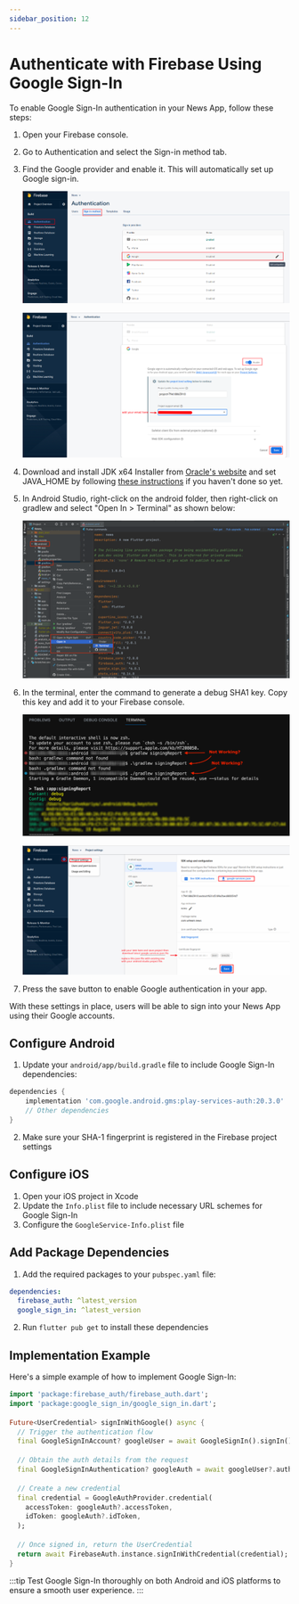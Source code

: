 ```yaml
---
sidebar_position: 12
---
```


# Authenticate with Firebase Using Google Sign-In

To enable Google Sign-In authentication in your News App, follow these steps:

1. Open your Firebase console.

2. Go to Authentication and select the Sign-in method tab.

3. Find the Google provider and enable it. This will automatically set up Google sign-in.

   ![Enable Google Auth](/images/app/google_fcm1.png)

   ![Google Auth Settings](/images/app/google_fcm2.png)

4. Download and install JDK x64 Installer from [Oracle's website](https://www.oracle.com/in/java/technologies/downloads/) and set JAVA_HOME by following [these instructions](https://www.baeldung.com/java-home-on-windows-7-8-10-mac-os-x-linux) if you haven't done so yet.

5. In Android Studio, right-click on the android folder, then right-click on gradlew and select "Open In > Terminal" as shown below:

   ![Open Terminal](/images/app/sha1.png)

6. In the terminal, enter the command to generate a debug SHA1 key. Copy this key and add it to your Firebase console.

   ![SHA1 Command](/images/app/sha2.png)

   ![Add SHA1 to Firebase](/images/app/google_fcm3.png)

7. Press the save button to enable Google authentication in your app.

With these settings in place, users will be able to sign into your News App using their Google accounts.

## Configure Android

1. Update your `android/app/build.gradle` file to include Google Sign-In dependencies:

```gradle
dependencies {
    implementation 'com.google.android.gms:play-services-auth:20.3.0'
    // Other dependencies
}
```

2. Make sure your SHA-1 fingerprint is registered in the Firebase project settings

## Configure iOS

1. Open your iOS project in Xcode
2. Update the `Info.plist` file to include necessary URL schemes for Google Sign-In
3. Configure the `GoogleService-Info.plist` file

## Add Package Dependencies

1. Add the required packages to your `pubspec.yaml` file:

```yaml
dependencies:
  firebase_auth: ^latest_version
  google_sign_in: ^latest_version
```

2. Run `flutter pub get` to install these dependencies

## Implementation Example

Here's a simple example of how to implement Google Sign-In:

```dart
import 'package:firebase_auth/firebase_auth.dart';
import 'package:google_sign_in/google_sign_in.dart';

Future<UserCredential> signInWithGoogle() async {
  // Trigger the authentication flow
  final GoogleSignInAccount? googleUser = await GoogleSignIn().signIn();

  // Obtain the auth details from the request
  final GoogleSignInAuthentication? googleAuth = await googleUser?.authentication;

  // Create a new credential
  final credential = GoogleAuthProvider.credential(
    accessToken: googleAuth?.accessToken,
    idToken: googleAuth?.idToken,
  );

  // Once signed in, return the UserCredential
  return await FirebaseAuth.instance.signInWithCredential(credential);
}
```

:::tip
Test Google Sign-In thoroughly on both Android and iOS platforms to ensure a smooth user experience.
:::
